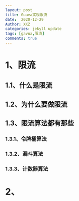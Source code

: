 ```yaml
---
layout: post
title: Guava实现限流
date:  2020-12-29
Author: XKZ
categories: jekyll update
tags: [gavua,限流]
comments: true
---
```

# 1、限流
## 1.1、什么是限流
## 1.2、为什么要做限流
## 1.3、限流算法都有那些
### 1.3.1、令牌桶算法
### 1.3.2、漏斗算法
### 1.3.3、计数器算法
# 2、
